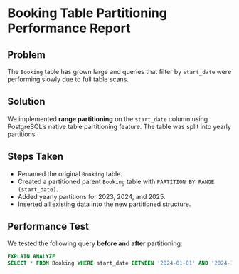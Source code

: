 # Booking Table Partitioning Performance Report

## Problem
The `Booking` table has grown large and queries that filter by `start_date` were performing slowly due to full table scans.

## Solution
We implemented **range partitioning** on the `start_date` column using PostgreSQL’s native table partitioning feature. The table was split into yearly partitions.

## Steps Taken
- Renamed the original `Booking` table.
- Created a partitioned parent `Booking` table with `PARTITION BY RANGE (start_date)`.
- Added yearly partitions for 2023, 2024, and 2025.
- Inserted all existing data into the new partitioned structure.

## Performance Test

We tested the following query **before and after** partitioning:

```sql
EXPLAIN ANALYZE
SELECT * FROM Booking WHERE start_date BETWEEN '2024-01-01' AND '2024-12-31';

